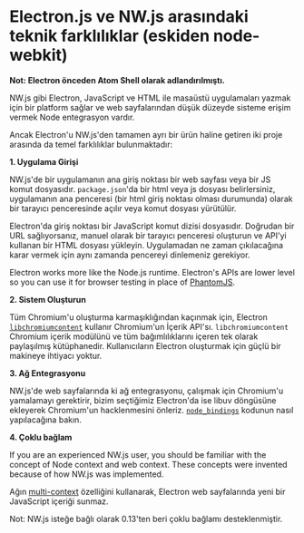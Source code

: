 # Electron.js ve NW.js arasındaki teknik farklılıklar (eskiden node-webkit)

__Not: Electron önceden Atom Shell olarak adlandırılmıştı.__

NW.js gibi Electron, JavaScript ve HTML ile masaüstü uygulamaları yazmak için bir platform sağlar ve web sayfalarından düşük düzeyde sisteme erişim vermek Node entegrasyon vardır.

Ancak Electron'u NW.js'den tamamen ayrı bir ürün haline getiren iki proje arasında da temel farklılıklar bulunmaktadır:

__1. Uygulama Girişi__

NW.js'de bir uygulamanın ana giriş noktası bir web sayfası veya bir JS komut dosyasıdır. `package.json`'da bir html veya js dosyası belirlersiniz, uygulamanın ana penceresi (bir html giriş noktası olması durumunda) olarak bir tarayıcı penceresinde açılır veya komut dosyası yürütülür.

Electron'da giriş noktası bir JavaScript komut dizisi dosyasıdır. Doğrudan bir URL sağlıyorsanız, manuel olarak bir tarayıcı penceresi oluşturun ve API'yi kullanan bir HTML dosyası yükleyin. Uygulamadan ne zaman çıkılacağına karar vermek için aynı zamanda pencereyi dinlemeniz gerekiyor.

Electron works more like the Node.js runtime. Electron's APIs are lower level so you can use it for browser testing in place of [PhantomJS](http://phantomjs.org/).

__2. Sistem Oluşturun__

Tüm Chromium'u oluşturma karmaşıklığından kaçınmak için, Electron [`libchromiumcontent`](https://github.com/electron/libchromiumcontent) kullanır Chromium'un İçerik API'sı. `libchromiumcontent` Chromium içerik modülünü ve tüm bağımlılıklarını içeren tek olarak paylaşılmış kütüphanedir. Kullanıcıların Electron oluşturmak için güçlü bir makineye ihtiyacı yoktur.

__3. Ağ Entegrasyonu__

NW.js'de web sayfalarında ki ağ entegrasyonu, çalışmak için Chromium'u yamalamayı gerektirir, bizim seçtiğimiz Electron'da ise libuv döngüsüne ekleyerek Chromium'un hacklenmesini önleriz. [`node_bindings`](https://github.com/electron/electron/tree/master/atom/common) kodunun nasıl yapılacağına bakın.

__4. Çoklu bağlam__

If you are an experienced NW.js user, you should be familiar with the concept of Node context and web context. These concepts were invented because of how NW.js was implemented.

Ağın [multi-context](https://github.com/nodejs/node-v0.x-archive/commit/756b622) özelliğini kullanarak, Electron web sayfalarında yeni bir JavaScript içeriği sunmaz.

Not: NW.js isteğe bağlı olarak 0.13'ten beri çoklu bağlamı desteklenmiştir.
